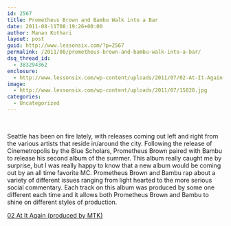 ```yaml
---
id: 2567
title: Prometheus Brown and Bambu Walk into a Bar
date: 2011-08-11T08:19:26+00:00
author: Manan Kothari
layout: post
guid: http://www.lessonsix.com/?p=2567
permalink: /2011/08/prometheus-brown-and-bambu-walk-into-a-bar/
dsq_thread_id:
  - 383294362
enclosure:
  - http://www.lessonsix.com/wp-content/uploads/2011/07/02-At-It-Again-produced-by-MTK.mp3
image:
  - http://www.lessonsix.com/wp-content/uploads/2011/07/15828.jpg
categories:
  - Uncategorized
---
```

&nbsp;

Seattle has been on fire lately, with releases coming out left and right from the various artists that reside in/around the city. Following the release of Cinemetropolis by the Blue Scholars, Prometheus Brown paired with Bambu to release his second album of the summer. This album really caught me by surprise, but I was really happy to know that a new album would be coming out by an all time favorite MC. Prometheus Brown and Bambu rap about a variety of different issues ranging from light hearted to the more serious social commentary. Each track on this album was produced by some one different each time and it allows both Prometheus Brown and Bambu to shine on different styles of production.

[02 At It Again (produced by MTK)](http://www.lessonsix.com/wp-content/uploads/2011/07/02-At-It-Again-produced-by-MTK.mp3)